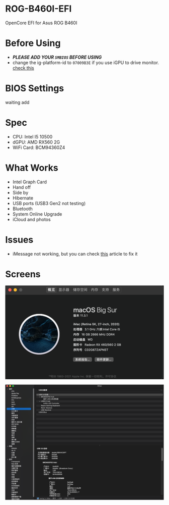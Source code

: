 # ROG-B460I-EFI

OpenCore EFI for Asus ROG B460I

# Before Using

- **_PLEASE ADD YOUR `SMBIOS` BEFORE USING_**
- change the ig-platform-id to `07009B3E` if you use iGPU to drive monitor. [check this](https://dortania.github.io/OpenCore-Install-Guide/config.plist/comet-lake.html#deviceproperties)

# BIOS Settings

waiting add

# Spec

- CPU: Intel I5 10500
- dGPU: AMD RX560 2G
- WiFi Card: BCM94360Z4

# What Works

- Intel Graph Card
- Hand off
- Side by
- Hibernate
- USB ports (USB3 Gen2 not testing)
- Bluetooth
- System Online Upgrade
- iCloud and photos

# Issues

- iMessage not working, but you can check [this](https://dortania.github.io/OpenCore-Post-Install/universal/iservices.html) article to fix it

# Screens

![sys info](./assets/sys.png)

![usb](./assets/usb.png)
